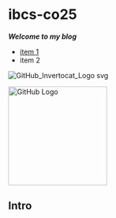 # ibcs-co25

***Welcome to my blog***
- [item 1](https://bing.cn)
- item 2

![GitHub_Invertocat_Logo svg]()

<img width="200" alt="GitHub Logo" src="https://github.com/user-attachments/assets/2fdcc1d6-aecd-4346-acf3-266ae209a7e0">

## Intro
